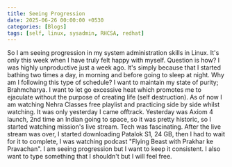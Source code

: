 ```yaml
---
title: Seeing Progression
date: 2025-06-26 00:00:00 +0530
categories: [Blogs]
tags: [self, linux, sysadmin, RHCSA, redhat]
---
```

So I am seeing progression in my system administration skills in Linux. It's only this week when I have truly felt happy with myself. Question is how? I was highly unproductive just a week ago. It's simply because that I started bathing two times a day, in morning and before going to sleep at night. Why am I following this type of schedule? I want to maintain my state of purity; Brahmcharya. I want to let go excessive heat which promotes me to ejaculate without the purpose of creating life (self destruction). As of now I am watching Nehra Classes free playlist and practicing side by side whilst watching. It was only yesterday I came offtrack. Yesterday was Axiom 4 launch, 2nd time an Indian going to space, so it was pretty historic, so I started watching mission's live stream. Tech was fascinating. After the live stream was over, I started downloading Patalok S1, 24 GB, then I had to wait for it to complete, I was watching podcast "Flying Beast with Prakhar ke Pravachan". I am seeing progression but I want to keep it consistent. I also want to type something that I shouldn't but I will feel free.